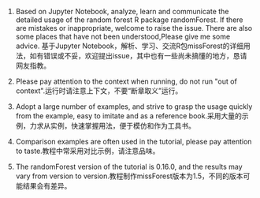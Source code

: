 1. Based on Jupyter Notebook, analyze, learn and communicate the detailed usage of the random forest R package randomForest. If there are mistakes or inappropriate, welcome to raise the issue. There are also some places that have not been understood,Please give me some advice. 基于Jupyter Notebook，解析、学习、交流R包missForest的详细用法，如有错误或不妥，欢迎提出issue，其中也有一些尚未搞懂的地方，恳请网友指教。

1. Please pay attention to the context when running, do not run "out of context".运行时请注意上下文，不要“断章取义”运行。

1. Adopt a large number of examples, and strive to grasp the usage quickly from the example, easy to imitate and as a reference book.采用大量的示例，力求从实例，快速掌握用法，便于模仿和作为工具书。

1. Comparison examples are often used in the tutorial, please pay attention to taste.教程中常采用对比示例，请注意品味。

1. The randomForest version of the tutorial is 0.16.0, and the results may vary from version to version.教程制作missForest版本为1.5，不同的版本可能结果会有差异。
